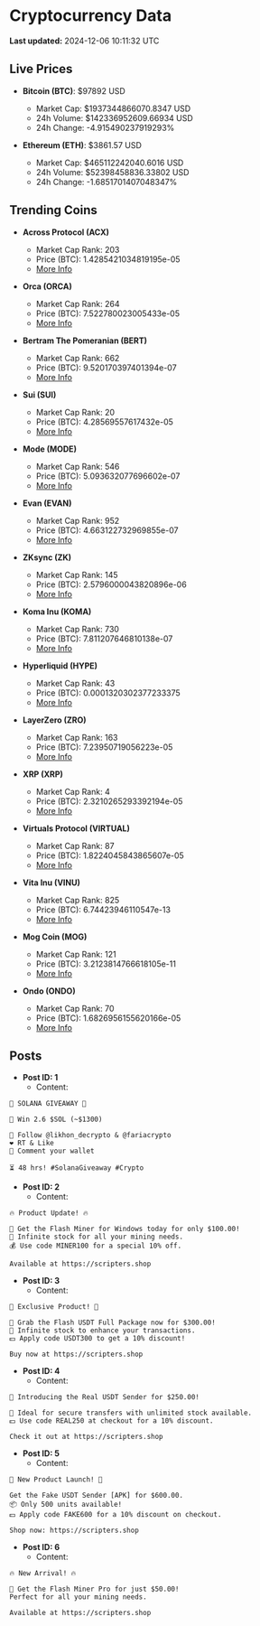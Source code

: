 # Cryptocurrency Data

**Last updated:** 2024-12-06 10:11:32 UTC

## Live Prices
- **Bitcoin (BTC)**: $97892 USD
  - Market Cap: $1937344866070.8347 USD
  - 24h Volume: $142336952609.66934 USD
  - 24h Change: -4.915490237919293%

- **Ethereum (ETH)**: $3861.57 USD
  - Market Cap: $465112242040.6016 USD
  - 24h Volume: $52398458836.33802 USD
  - 24h Change: -1.6851701407048347%

## Trending Coins
- **Across Protocol (ACX)**
  - Market Cap Rank: 203
  - Price (BTC): 1.4285421034819195e-05
  - [More Info](https://www.coingecko.com/en/coins/across-protocol)

- **Orca (ORCA)**
  - Market Cap Rank: 264
  - Price (BTC): 7.522780023005433e-05
  - [More Info](https://www.coingecko.com/en/coins/orca)

- **Bertram The Pomeranian (BERT)**
  - Market Cap Rank: 662
  - Price (BTC): 9.520170397401394e-07
  - [More Info](https://www.coingecko.com/en/coins/bertram-the-pomeranian)

- **Sui (SUI)**
  - Market Cap Rank: 20
  - Price (BTC): 4.28569557617432e-05
  - [More Info](https://www.coingecko.com/en/coins/sui)

- **Mode (MODE)**
  - Market Cap Rank: 546
  - Price (BTC): 5.093632077696602e-07
  - [More Info](https://www.coingecko.com/en/coins/mode)

- **Evan (EVAN)**
  - Market Cap Rank: 952
  - Price (BTC): 4.663122732969855e-07
  - [More Info](https://www.coingecko.com/en/coins/evan)

- **ZKsync (ZK)**
  - Market Cap Rank: 145
  - Price (BTC): 2.5796000043820896e-06
  - [More Info](https://www.coingecko.com/en/coins/zksync)

- **Koma Inu (KOMA)**
  - Market Cap Rank: 730
  - Price (BTC): 7.811207646810138e-07
  - [More Info](https://www.coingecko.com/en/coins/koma-inu)

- **Hyperliquid (HYPE)**
  - Market Cap Rank: 43
  - Price (BTC): 0.0001320302377233375
  - [More Info](https://www.coingecko.com/en/coins/hyperliquid)

- **LayerZero (ZRO)**
  - Market Cap Rank: 163
  - Price (BTC): 7.23950719056223e-05
  - [More Info](https://www.coingecko.com/en/coins/layerzero)

- **XRP (XRP)**
  - Market Cap Rank: 4
  - Price (BTC): 2.3210265293392194e-05
  - [More Info](https://www.coingecko.com/en/coins/xrp)

- **Virtuals Protocol (VIRTUAL)**
  - Market Cap Rank: 87
  - Price (BTC): 1.8224045843865607e-05
  - [More Info](https://www.coingecko.com/en/coins/virtual-protocol)

- **Vita Inu (VINU)**
  - Market Cap Rank: 825
  - Price (BTC): 6.74423946110547e-13
  - [More Info](https://www.coingecko.com/en/coins/vita-inu)

- **Mog Coin (MOG)**
  - Market Cap Rank: 121
  - Price (BTC): 3.2123814766618105e-11
  - [More Info](https://www.coingecko.com/en/coins/mog-coin)

- **Ondo (ONDO)**
  - Market Cap Rank: 70
  - Price (BTC): 1.6826956155620166e-05
  - [More Info](https://www.coingecko.com/en/coins/ondo)

## Posts
- **Post ID: 1**
  - Content:
```
🚀 SOLANA GIVEAWAY 🚀

🎁 Win 2.6 $SOL (~$1300)

🤝 Follow @likhon_decrypto & @fariacrypto
❤️ RT & Like
💬 Comment your wallet

⏳ 48 hrs! #SolanaGiveaway #Crypto
```

- **Post ID: 2**
  - Content:
```
🔥 Product Update! 🔥

🚀 Get the Flash Miner for Windows today for only $100.00!
🔋 Infinite stock for all your mining needs.
💰 Use code MINER100 for a special 10% off.

Available at https://scripters.shop
```

- **Post ID: 3**
  - Content:
```
🎁 Exclusive Product! 🎁

💸 Grab the Flash USDT Full Package now for $300.00!
🎉 Infinite stock to enhance your transactions.
💵 Apply code USDT300 to get a 10% discount!

Buy now at https://scripters.shop
```

- **Post ID: 4**
  - Content:
```
💎 Introducing the Real USDT Sender for $250.00!

💼 Ideal for secure transfers with unlimited stock available.
💵 Use code REAL250 at checkout for a 10% discount.

Check it out at https://scripters.shop
```

- **Post ID: 5**
  - Content:
```
🚀 New Product Launch! 🚀

Get the Fake USDT Sender [APK] for $600.00.
📦 Only 500 units available!
💵 Apply code FAKE600 for a 10% discount on checkout.

Shop now: https://scripters.shop
```

- **Post ID: 6**
  - Content:
```
🔥 New Arrival! 🔥

💸 Get the Flash Miner Pro for just $50.00!
Perfect for all your mining needs.

Available at https://scripters.shop
```

